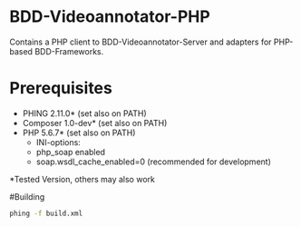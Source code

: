 # BDD-Videoannotator-PHP
Contains a PHP client to BDD-Videoannotator-Server and adapters 
for PHP-based BDD-Frameworks.

# Prerequisites
- PHING    2.11.0*  (set also on PATH)
- Composer 1.0-dev* (set also on PATH)
- PHP 5.6.7*        (set also on PATH)
  - INI-options:
  - php_soap enabled
  - soap.wsdl_cache_enabled=0 (recommended for development)

*Tested Version, others may also work
  
#Building
```sh
phing -f build.xml
````


